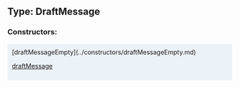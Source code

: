 ## Type: DraftMessage  

### Constructors:

<style>
.container {
    width: auto;
    overflow-x: auto;
    white-space: nowrap;
    background: #ecf3f8;
    padding: 10px;
}
</style>
<div class="container">
[draftMessageEmpty](../constructors/draftMessageEmpty.md)  

[draftMessage](../constructors/draftMessage.md)  

</div>